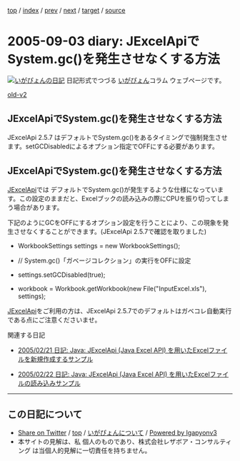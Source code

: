[top](../index.html) 
 / [index](index.html) 
 / [prev](ig050830.html) 
 / [next](ig050904.html) 
 / [target](https://www.igapyon.jp/igapyon/diary/2005/ig050903.html) 
 / [source](https://github.com/igapyon/diary/blob/master/2005/ig050903.src.md) 

2005-09-03 diary: JExcelApiでSystem.gc()を発生させなくする方法
=====================================================================================================
[![いがぴょんの日記](https://www.igapyon.jp/igapyon/diary/images/iga200306s.jpg "いがぴょん")](https://www.igapyon.jp/igapyon/diary/memo/memoigapyon.html) 日記形式でつづる [いがぴょん](https://www.igapyon.jp/igapyon/diary/memo/memoigapyon.html)コラム ウェブページです。

[old-v2](ig050903-orig.html)

## JExcelApiでSystem.gc()を発生させなくする方法

JExcelApi 2.5.7 はデフォルトでSystem.gc()をあるタイミングで強制発生させます。setGCDisabledによるオプション指定でOFFにする必要があります。


## JExcelApiでSystem.gc()を発生させなくする方法

[JExcelApi](http://www.igapyon.jp/igapyon/diary/keyword/jexcelapi.html)では デフォルトでSystem.gc()が発生するような仕様になっています。この設定のままだと、Excelブックの読み込みの際にCPUを振り切ってしまう場合があります。

下記のようにGCをOFFにするオプション設定を行うことにより、この現象を発生させなくすることができます。(JExcelApi 2.5.7で確認を取りました)

* WorkbookSettings settings = new WorkbookSettings();
  
* // System.gc()「ガベージコレクション」の実行をOFFに設定
  
* settings.setGCDisabled(true);
  
* workbook = Workbook.getWorkbook(new File("InputExcel.xls"), settings);

[JExcelApi](http://www.igapyon.jp/igapyon/diary/keyword/jexcelapi.html)をご利用の方は、JExcelApi 2.5.7でのデフォルトはガベコレ自動実行である点にご注意くださいませ。

関連する日記

* [2005/02/21 日記: Java: JExcelApi (Java Excel API) を用いたExcelファイルを新規作成するサンプル](ig050221.html)
  
* [2005/02/22 日記: Java: JExcelApi (Java Excel API) を用いたExcelファイルの読み込みサンプル](ig050222.html)


----------------------------------------------------------------------------------------------------

## この日記について

* [Share on Twitter](https://twitter.com/intent/tweet?hashtags=igapyon%2Cdiary%2C%E3%81%84%E3%81%8C%E3%81%B4%E3%82%87%E3%82%93&text=JExcelApi%E3%81%A7System.gc%28%29%E3%82%92%E7%99%BA%E7%94%9F%E3%81%95%E3%81%9B%E3%81%AA%E3%81%8F%E3%81%99%E3%82%8B%E6%96%B9%E6%B3%95&url=https%3A%2F%2Fwww.igapyon.jp%2Figapyon%2Fdiary%2F2005%2Fig050903.html) / [top](../index.html) / [いがぴょんについて](https://www.igapyon.jp/igapyon/diary/memo/memoigapyon.html) / [Powered by Igapyonv3](https://github.com/igapyon/igapyonv3)
* 本サイトの見解は、私 個人のものであり、株式会社レザボア・コンサルティング は当個人的見解に一切責任を持ちません。 

